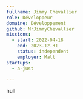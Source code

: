 ```yaml
---
fullname: Jimmy Chevallier
role: Développeur
domaine: Développement
github: MrJimmyChevallier
missions:
  - start: 2022-04-18
    end: 2023-12-31
    status: independent
    employer: Malt
startups:
  - a-just

---
```

null
